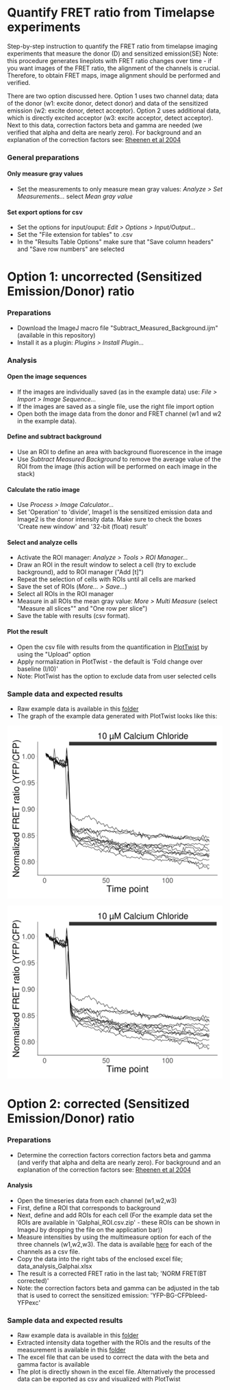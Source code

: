 # Quantify FRET ratio from Timelapse experiments

Step-by-step instruction to quantify the FRET ratio from timelapse imaging experiments that measure the donor (D) and sensitized emission(SE)
Note: this procedure generates lineplots with FRET ratio changes over time - if you want images of the FRET ratio, the alignment of the channels is crucial. Therefore, to obtain FRET maps, image alignment should be performed and verified.

There are two option discussed here. Option 1 uses two channel data; data of the donor (w1: excite donor, detect donor) and data of the sensitized emission (w2: excite donor, detect acceptor).
Option 2 uses additional data, which is directly excited acceptor (w3: excite acceptor, detect acceptor). Next to this data, correction factors beta and gamma are needed (we verified that alpha and delta are nearly zero). For background and an explanation of the correction factors see: [Rheenen et al 2004](https://doi.org/10.1016/S0006-3495(04)74307-6)

### General preparations
#### Only measure gray values
* Set the measurements to only measure mean gray values: _Analyze > Set Measurements..._ select _Mean gray value_
#### Set export options for csv
* Set the options for input/ouput: _Edit > Options > Input/Output..._
* Set the "File extension for tables" to .csv
* In the "Results Table Options" make sure that "Save column headers" and "Save row numbers" are selected

# Option 1: uncorrected (Sensitized Emission/Donor) ratio

### Preparations

* Download the ImageJ macro file "Subtract_Measured_Background.ijm" (available in this repository)
* Install it as a plugin: _Plugins > Install Plugin..._

### Analysis

#### Open the image sequences
* If the images are individually saved (as in the example data) use: _File > Import > Image Sequence..._
* If the images are saved as a single file, use the right file import option
* Open both the image data from the donor and FRET channel (w1 and w2 in the example data).

#### Define and subtract background
* Use an ROI to define an area with background fluorescence in the image
* Use _Subtract Measured Background_ to remove the average value of the ROI from the image (this action will be performed on each image in the stack)

#### Calculate the ratio image
* Use _Process > Image Calculator..._
* Set 'Operation' to 'divide', Image1 is the sensitized emission data and Image2 is the donor intensity data. Make sure to check the boxes 'Create new window' and '32-bit (float) result'

#### Select and analyze cells
* Activate the ROI manager: _Analyze > Tools > ROI Manager..._
* Draw an ROI in the result window to select a cell (try to exclude background), add to ROI manager ("Add [t]")
* Repeat the selection of cells with ROIs until all cells are marked
* Save the set of ROIs (_More... > Save..._)
* Select all ROIs in the ROI manager
* Measure in all ROIs the mean gray value: _More > Multi Measure_ (select "Measure all slices"" and "One row per slice")
* Save the table with results (csv format).

#### Plot the result
* Open the csv file with results from the quantification in [PlotTwist](https://huygens.science.uva.nl/PlotTwist/) by using the "Upload" option
* Apply normalization in PlotTwist - the default is 'Fold change over baseline (I/I0)'
* Note: PlotTwist has the option to exclude data from user selected cells

### Sample data and expected results
* Raw example data is available in this [folder](https://github.com/JoachimGoedhart/Quantify-FRET-ratio/tree/master/Example-data_raw)
* The graph of the example data generated with PlotTwist looks like this:


![alt text](https://github.com/JoachimGoedhart/Quantify-FRET-ratio/blob/master/Example-data_processed/PlotTwist-results.png "Output")


[![alt text](https://github.com/JoachimGoedhart/Quantify-FRET-ratio/blob/master/Example-data_processed/PlotTwist-results.png)](https://huygens.science.uva.nl/PlotTwist/ "Redirect to homepage")


# Option 2: corrected (Sensitized Emission/Donor) ratio

### Preparations
* Determine the correction factors correction factors beta and gamma (and verify that alpha and delta are nearly zero). For background and an explanation of the correction factors see: [Rheenen et al 2004](https://doi.org/10.1016/S0006-3495(04)74307-6)

#### Analysis
* Open the timeseries data from each channel (w1,w2,w3)
* First, define a ROI that corresponds to background
* Next, define and add ROIs for each cell (For the example data set the ROIs are available in 'Galphai_ROI.csv.zip' - these ROIs can be shown in ImageJ by dropping the file on the application bar))
* Measure intensities by using the multimeasure option for each of the three channels (w1,w2,w3). The data is available [here](https://github.com/JoachimGoedhart/Quantify-FRET-ratio/tree/master/Example-data_processed) for each of the channels as a csv file.
* Copy the data into the right tabs of the enclosed excel file; data_analysis_Galphai.xlsx
* The result is a corrected FRET ratio in the last tab; 'NORM FRET(BT corrected)'
* Note: the correction factors beta and gamma can be adjusted in the tab that is used to correct the sensitized emission: 'YFP-BG-CFPbleed-YFPexc'


### Sample data and expected results
* Raw example data is available in this [folder](https://github.com/JoachimGoedhart/Quantify-FRET-ratio/tree/master/Example-data_raw)
* Extracted intensity data together with the ROIs and the results of the measurement is available in this [folder](https://github.com/JoachimGoedhart/Quantify-FRET-ratio/tree/master/Example-data_processed)
* The excel file that can be used to correct the data with the beta and gamma factor is available
* The plot is directly shown in the excel file. Alternatively the processed data can be exported as csv and visualized with PlotTwist 

